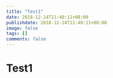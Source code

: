 ```yaml
---
title: "Test1"
date: 2018-12-24T11:40:11+08:00
publishdate: 2018-12-24T11:40:11+08:00
image: false
tags: []
comments: false
---
```

# Test1